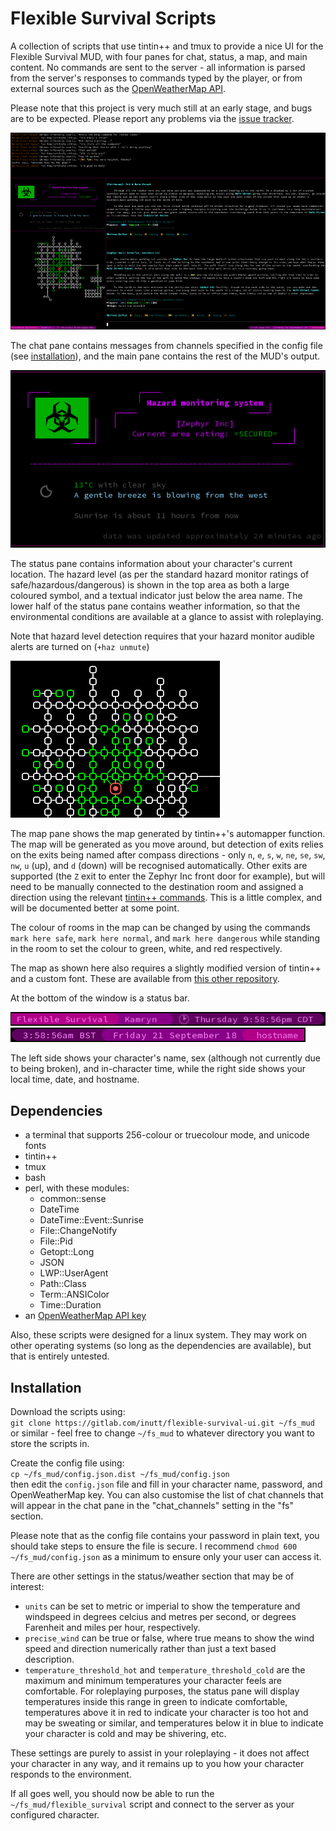 # Flexible Survival Scripts
A collection of scripts that use tintin++ and tmux to provide a nice UI for the Flexible Survival MUD, with four panes for chat, status, a map, and main content. No commands are sent to the server - all information is parsed from the server's responses to commands typed by the player, or from external sources such as the [OpenWeatherMap API](https://openweathermap.org/).

Please note that this project is very much still at an early stage, and bugs are to be expected. Please report any problems via the [issue tracker](https://gitlab.com/inutt/flexible-survival-ui/issues).

![Screenshot of interface](screenshots/full.png)

The chat pane contains messages from channels specified in the config file (see [installation](#Installation)), and the main pane contains the rest of the MUD's output.

![Screenshot of status pane](screenshots/status.png)

The status pane contains information about your character's current location. The hazard level (as per the standard hazard monitor ratings of safe/hazardous/dangerous) is shown in the top area as both a large coloured symbol, and a textual indicator just below the area name. The lower half of the status pane contains weather information, so that the environmental conditions are available at a glance to assist with roleplaying.

Note that hazard level detection requires that your hazard monitor audible alerts are turned on (`+haz unmute`)

![Screenshot of map](screenshots/map.png)

The map pane shows the map generated by tintin++'s automapper function. The map will be generated as you move around, but detection of exits relies on the exits being named after compass directions - only `n`, `e`, `s`, `w`, `ne`, `se`, `sw`, `nw`, `u` (up), and `d` (down) will be recognised automatically. Other exits are supported (the `Z` exit to enter the Zephyr Inc front door for example), but will need to be manually connected to the destination room and assigned a direction using the relevant [tintin++ commands](https://tintin.sourceforge.io/manual/map.php). This is a little complex, and will be documented better at some point.

The colour of rooms in the map can be changed by using the commands `mark here safe`, `mark here normal`, and `mark here dangerous` while standing in the room to set the colour to green, white, and red respectively.

The map as shown here also requires a slightly modified version of tintin++ and a custom font. These are available from [this other repository](https://gitlab.com/inutt/tintin).

At the bottom of the window is a status bar.

![Screenshot of left status bar](screenshots/bar_left.png)
![Screenshot of right status bar](screenshots/bar_right.png)

The left side shows your character's name, sex (although not currently due to being broken), and in-character time, while the right side shows your local time, date, and hostname.


## Dependencies
  - a terminal that supports 256-colour or truecolour mode, and unicode fonts
  - tintin++
  - tmux
  - bash
  - perl, with these modules:
    - common::sense
    - DateTime
    - DateTime::Event::Sunrise
    - File::ChangeNotify
    - File::Pid
    - Getopt::Long
    - JSON
    - LWP::UserAgent
    - Path::Class
    - Term::ANSIColor
    - Time::Duration
- an [OpenWeatherMap API key](https://home.openweathermap.org/users/sign_up)

Also, these scripts were designed for a linux system. They may work on other operating systems (so long as the dependencies are available), but that is entirely untested.


## Installation

Download the scripts using:  
`git clone https://gitlab.com/inutt/flexible-survival-ui.git ~/fs_mud`  
or similar - feel free to change `~/fs_mud` to whatever directory you want to store the scripts in.

Create the config file using:  
`cp ~/fs_mud/config.json.dist ~/fs_mud/config.json`  
then edit the `config.json` file and fill in your character name, password, and OpenWeatherMap key. You can also customise the list of chat channels that will appear in the chat pane in the "chat_channels" setting in the "fs" section.

Please note that as the config file contains your password in plain text, you should take steps to ensure the file is secure. I recommend `chmod 600 ~/fs_mud/config.json` as a minimum to ensure only your user can access it.

There are other settings in the status/weather section that may be of interest:
  - `units` can be set to metric or imperial to show the temperature and windspeed in degrees celcius and metres per second, or degrees Farenheit and miles per hour, respectively.
  - `precise_wind` can be true or false, where true means to show the wind speed and direction numerically rather than just a text based description.
  - `temperature_threshold_hot` and `temperature_threshold_cold` are the maximum and minimum temperatures your character feels are comfortable. For roleplaying purposes, the status pane will display temperatures inside this range in green to indicate comfortable, temperatures above it in red to indicate your character is too hot and may be sweating or similar, and temperatures below it in blue to indicate your character is cold and may be shivering, etc.
  
These settings are purely to assist in your roleplaying - it does not affect your character in any way, and it remains up to you how your character responds to the environment.

If all goes well, you should now be able to run the `~/fs_mud/flexible_survival` script and connect to the server as your configured character. 
